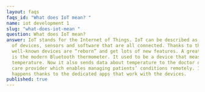 ```yaml
---
layout: faqs
faqs_id: "What does IoT mean? "
name: iot development 1
slug: "what-does-iot-mean "
question: What does IoT mean?
answer: IoT stands for the Internet of Things. IoT can be described as a network
  of devices, sensors and software that are all connected. Thanks to the IoT,
  well-known devices are “reborn” and get lots of new features. A great example
  is the modern Bluetooth thermometer. It used to be a device that measures
  temperature. Now it also sends data about temperature to the doctor or another
  care provider which enables managing patients’ conditions remotely. It all
  happens thanks to the dedicated apps that work with the devices.
published: true
---
```

